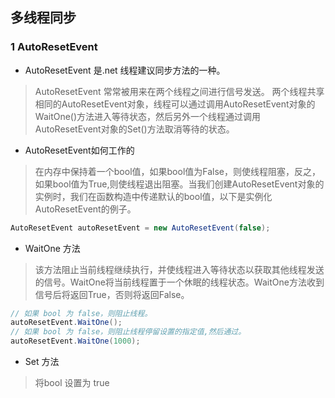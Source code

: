 ## 多线程同步
### 1 AutoResetEvent
- AutoResetEvent 是.net 线程建议同步方法的一种。
> AutoResetEvent 常常被用来在两个线程之间进行信号发送。
两个线程共享相同的AutoResetEvent对象，线程可以通过调用AutoResetEvent对象的WaitOne()方法进入等待状态，然后另外一个线程通过调用AutoResetEvent对象的Set()方法取消等待的状态。  

- AutoResetEvent如何工作的
> 在内存中保持着一个bool值，如果bool值为False，则使线程阻塞，反之，如果bool值为True,则使线程退出阻塞。当我们创建AutoResetEvent对象的实例时，我们在函数构造中传递默认的bool值，以下是实例化AutoResetEvent的例子。
```cs
AutoResetEvent autoResetEvent = new AutoResetEvent(false);
```
- WaitOne 方法
> 该方法阻止当前线程继续执行，并使线程进入等待状态以获取其他线程发送的信号。WaitOne将当前线程置于一个休眠的线程状态。WaitOne方法收到信号后将返回True，否则将返回False。
```cs
// 如果 bool 为 false，则阻止线程。
autoResetEvent.WaitOne();
// 如果 bool 为 false，则阻止线程停留设置的指定值,然后通过。
autoResetEvent.WaitOne(1000);
```
- Set 方法
> 将bool 设置为 true
